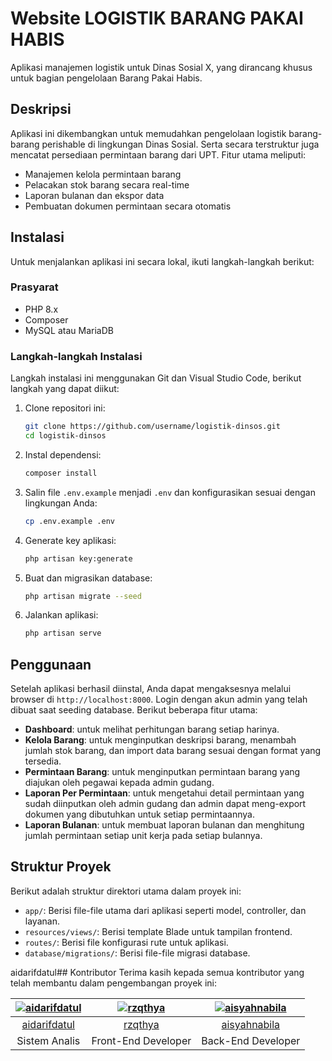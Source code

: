 # Website LOGISTIK BARANG PAKAI HABIS
Aplikasi manajemen logistik untuk Dinas Sosial X, yang dirancang khusus untuk bagian pengelolaan Barang Pakai Habis.

## Deskripsi
Aplikasi ini dikembangkan untuk memudahkan pengelolaan logistik barang-barang perishable di lingkungan Dinas Sosial. Serta secara terstruktur juga mencatat persediaan permintaan barang dari UPT. Fitur utama meliputi:
- Manajemen kelola permintaan barang
- Pelacakan stok barang secara real-time
- Laporan bulanan dan ekspor data
- Pembuatan dokumen permintaan secara otomatis

## Instalasi
Untuk menjalankan aplikasi ini secara lokal, ikuti langkah-langkah berikut:

### Prasyarat
- PHP 8.x
- Composer
- MySQL atau MariaDB

### Langkah-langkah Instalasi
Langkah instalasi ini menggunakan Git dan Visual Studio Code, berikut langkah yang dapat diikut:
1. Clone repositori ini:
   ```bash
   git clone https://github.com/username/logistik-dinsos.git
   cd logistik-dinsos
   ```

2. Instal dependensi:
   ```bash
   composer install
   ```

3. Salin file `.env.example` menjadi `.env` dan konfigurasikan sesuai dengan lingkungan Anda:
   ```bash
   cp .env.example .env
   ```

4. Generate key aplikasi:
   ```bash
   php artisan key:generate
   ```

5. Buat dan migrasikan database:
   ```bash
   php artisan migrate --seed
   ```

6. Jalankan aplikasi:
   ```bash
   php artisan serve
   ```

## Penggunaan
Setelah aplikasi berhasil diinstal, Anda dapat mengaksesnya melalui browser di `http://localhost:8000`. 
Login dengan akun admin yang telah dibuat saat seeding database. Berikut beberapa fitur utama:
- **Dashboard**: untuk melihat perhitungan barang setiap harinya.
- **Kelola Barang**: untuk menginputkan deskripsi barang, menambah jumlah stok barang, dan import data barang sesuai dengan format yang tersedia.
- **Permintaan Barang**: untuk menginputkan permintaan barang yang diajukan oleh pegawai kepada admin gudang.
- **Laporan Per Permintaan**: untuk mengetahui detail permintaan yang sudah diinputkan oleh admin gudang dan admin dapat meng-export dokumen yang dibutuhkan untuk setiap permintaannya.
- **Laporan Bulanan**: untuk membuat laporan bulanan dan menghitung jumlah permintaan setiap unit kerja pada setiap bulannya.

## Struktur Proyek
Berikut adalah struktur direktori utama dalam proyek ini:
- `app/`: Berisi file-file utama dari aplikasi seperti model, controller, dan layanan.
- `resources/views/`: Berisi template Blade untuk tampilan frontend.
- `routes/`: Berisi file konfigurasi rute untuk aplikasi.
- `database/migrations/`: Berisi file-file migrasi database.

aidarifdatul## Kontributor
Terima kasih kepada semua kontributor yang telah membantu dalam pengembangan proyek ini:

| [![aidarifdatul](https://avatars.githubusercontent.com/u/117977490?v=4)](https://github.com/aidarifdatul) | [![rzqthya](https://avatars.githubusercontent.com/u/111686681?v=4)](https://github.com/rzqthya) | [![aisyahnabila](https://avatars.githubusercontent.com/u/94779721?v=4)](https://github.com/aisyahnabila) |
|:--:|:--:|:--:|
| [aidarifdatul](https://github.com/aidarifdatul) | [rzqthya](https://github.com/rzqthya) | [aisyahnabila](https://github.com/aisyahnabila) |
| Sistem Analis| Front-End Developer | Back-End Developer |


